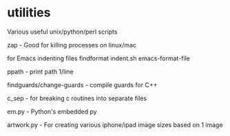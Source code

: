 utilities
=========

Various useful unix/python/perl scripts

zap - Good for killing processes on linux/mac

for Emacs indenting files
	findformat
	indent.sh
	emacs-format-file

ppath - print path 1/line

findguards/change-guards - compile guards for C++

c_sep - for breaking c routines into separate files

em.py - Python's embedded py

artwork.py - For creating various iphone/ipad image sizes based on 1 image
